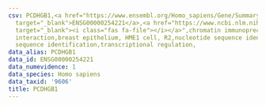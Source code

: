 ```yaml
---
csv: PCDHGB1,<a href="https://www.ensembl.org/Homo_sapiens/Gene/Summary?db=core;g=ENSG00000254221"
  target="_blank">ENSG00000254221</a>,<a href="https://www.ncbi.nlm.nih.gov/pubmed/22863008"
  target="_blank"><i class="fas fa-file"></i></a>",chromatin immunoprecipitation assay,direct
  interaction,breast epithelium, HME1 cell, R2,nucleotide sequence identification,nucleotide
  sequence identification,transcriptional regulation,
data_alias: PCDHGB1
data_id: ENSG00000254221
data_numevidence: 1
data_species: Homo sapiens
data_taxid: '9606'
title: PCDHGB1
---
```


